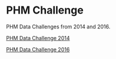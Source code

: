 # PHM Challenge

PHM Data Challenges from 2014 and 2016.

[PHM Data Challenge 2014](https://www.phmsociety.org/events/conference/phm/14/data-challenge)

[PHM Data Challenge 2016](https://www.phmsociety.org/events/conference/phm/16/data-challenge)
